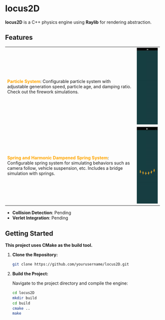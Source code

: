# **locus2D**

**locus2D** is a C++ physics engine using **Raylib** for rendering abstraction.

## Features

<table>
  <tr>
    <td>
       <b style="color:orange;">Particle System</b>: 
      Configurable particle system with adjustable generation speed, particle age, and damping ratio. Check out the firework simulations.
    </td>
    <td>
      <img src="./demo_videos/fireworks.gif" alt="Fireworks Demo" width="250" height="250">
    </td>
  </tr>
  <tr>
    <td>
      <b style="color:orange;">Spring and Harmonic Dampened Spring System</b>: 
      Configurable spring system for simulating behaviors such as camera follow, vehicle suspension, etc. Includes a bridge simulation with springs.
    </td>
    <td>
      <img src="./demo_videos/spring_bridge.gif" alt="Spring Bridge Demo" width="250" height="250">
    </td>
  </tr>
</table>

- **Collision Detection**: Pending
- **Verlet Integration**: Pending

## Getting Started

**This project uses CMake as the build tool.**

1. **Clone the Repository:**

    ```bash
    git clone https://github.com/yourusername/locus2D.git
    ```

2. **Build the Project:**

    Navigate to the project directory and compile the engine:

    ```bash
    cd locus2D
    mkdir build
    cd build
    cmake ..
    make
    ```
